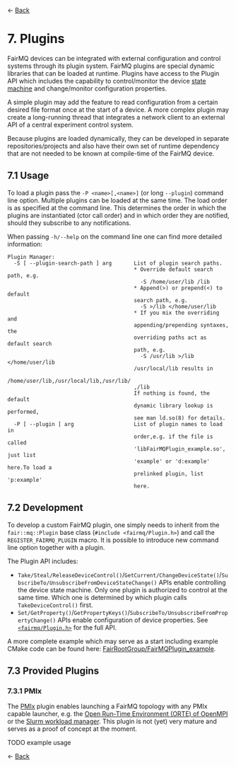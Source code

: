 ← [Back](../README.md)

# 7. Plugins

FairMQ devices can be integrated with external configuration and control systems through its plugin system. FairMQ plugins are special dynamic libraries that can be loaded at runtime. Plugins have access to the Plugin API which includes the capability to control/monitor the device [state machine](Device.md#13-state-machine) and change/monitor configuration properties.

A simple plugin may add the feature to read configuration from a certain desired file format once at the start of a device. A more complex plugin may create a long-running thread that integrates a network client to an external API of a central experiment control system.

Because plugins are loaded dynamically, they can be developed in separate repositories/projects and also have their own set of runtime dependency that are not needed to be known at compile-time of the FairMQ device.

## 7.1 Usage

To load a plugin pass the `-P <name>[,<name>]` (or long `--plugin`) command line option. Multiple plugins can be loaded at the same time. The load order is as specified at the command line. This determines the order in which the plugins are instantiated (ctor call order) and in which order they are notified, should they subscribe to any notifications.

When passing `-h/--help` on the command line one can find more detailed information:

```
Plugin Manager:
  -S [ --plugin-search-path ] arg       List of plugin search paths.
                                        * Override default search path, e.g.
                                          -S /home/user/lib /lib
                                        * Append(>) or prepend(<) to default
                                        search path, e.g.
                                          -S >/lib </home/user/lib
                                        * If you mix the overriding and
                                        appending/prepending syntaxes, the
                                        overriding paths act as default search
                                        path, e.g.
                                          -S /usr/lib >/lib </home/user/lib
                                        /usr/local/lib results in
                                        /home/user/lib,/usr/local/lib,/usr/lib/
                                        ,/lib
                                        If nothing is found, the default
                                        dynamic library lookup is performed,
                                        see man ld.so(8) for details.
  -P [ --plugin ] arg                   List of plugin names to load in
                                        order,e.g. if the file is called
                                        'libFairMQPlugin_example.so', just list
                                        'example' or 'd:example' here.To load a
                                        prelinked plugin, list 'p:example'
                                        here.
```

## 7.2 Development

To develop a custom FairMQ plugin, one simply needs to inherit from the `fair::mq::Plugin` base class (`#include <fairmq/Plugin.h>`) and call the `REGISTER_FAIRMQ_PLUGIN` macro. It is possible to introduce new command line option together with a plugin.

The Plugin API includes:
  * `Take/Steal/ReleaseDeviceControl()`/`GetCurrent/ChangeDeviceState()`/`SubscribeTo/UnsubscribeFromDeviceStateChange()` APIs enable controlling the device state machine. Only one plugin is authorized to control at the same time. Which one is determined by which plugin calls `TakeDeviceControl()` first.
  * `Set/GetProperty()`/`GetPropertyKeys()`/`SubscribeTo/UnsubscribeFromPropertyChange()` APIs enable configuration of device properties.
See [`<fairmq/Plugin.h>`](/fairmq/Plugin.h) for the full API.

A more complete example which may serve as a start including example CMake code can be found here: [FairRootGroup/FairMQPlugin_example](https://github.com/FairRootGroup/FairMQPlugin_example).

## 7.3 Provided Plugins

### 7.3.1 PMIx

The [PMIx](https://pmix.org/) plugin enables launching a FairMQ topology with any PMIx capable launcher, e.g. the [Open Run-Time Environment (ORTE) of OpenMPI](https://www.open-mpi.org/doc/v4.0/man1/mpirun.1.php) or the [Slurm workload manager](https://slurm.schedmd.com/srun.html). This plugin is not (yet) very mature and serves as a proof of concept at the moment.

TODO example usage

← [Back](../README.md)
